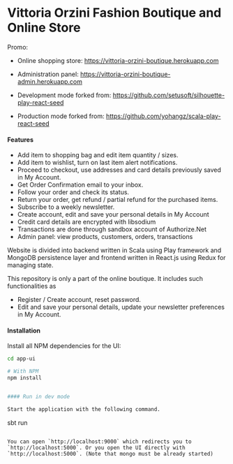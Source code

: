 Vittoria Orzini Fashion Boutique and Online Store
==================================================

Promo:

* Online shopping store: https://vittoria-orzini-boutique.herokuapp.com
* Administration panel: https://vittoria-orzini-boutique-admin.herokuapp.com

* Development mode forked from: https://github.com/setusoft/silhouette-play-react-seed
* Production mode forked from: https://github.com/yohangz/scala-play-react-seed

#### Features

* Add item to shopping bag and edit item quantity / sizes.
* Add item to wishlist, turn on last item alert notifications.
* Proceed to checkout, use addresses and card details previously saved in My Account.
* Get Order Confirmation email to your inbox.
* Follow your order and check its status.
* Return your order, get refund / partial refund for the purchased items.
* Subscribe to a weekly newsletter.
* Create account, edit and save your personal details in My Account
* Credit card details are encrypted with libsodium
* Transactions are done through sandbox account of Authorize.Net
* Admin panel: view products, customers, orders, transactions

Website is divided into backend written in Scala using Play framework and MongoDB persistence layer
and frontend written in React.js using Redux for managing state.

This repository is only a part of the online boutique. It includes such functionalities as
* Register / Create account, reset password.
* Edit and save your personal details, update your newsletter preferences in My Account.

#### Installation

Install all NPM dependencies for the UI:

```bash
cd app-ui

# With NPM
npm install


#### Run in dev mode

Start the application with the following command.

```
sbt run
```

You can open `http://localhost:9000` which redirects you to `http://localhost:5000`. Or you open the UI directly with `http://localhost:5000`. (Note that mongo must be already started)
